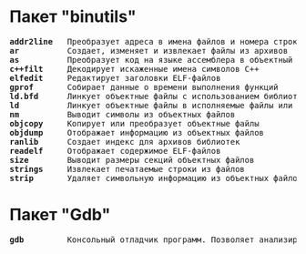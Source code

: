 # Пакет "binutils"
<pre>
<b>addr2line</b>   Преобразует адреса в имена файлов и номера строк
<b>ar</b>          Создает, изменяет и извлекает файлы из архивов
<b>as</b>          Преобразует код на языке ассемблера в объектный код
<b>c++filt</b>     Декодирует искаженные имена символов C++
<b>elfedit</b>     Редактирует заголовки ELF-файлов
<b>gprof</b>       Собирает данные о времени выполнения функций
<b>ld.bfd</b>      Линкует объектные файлы с использованием библиотеки BFD
<b>ld</b>          Линкует объектные файлы в исполняемые файлы или библиотеки
<b>nm</b>          Выводит символы из объектных файлов
<b>objcopy</b>     Копирует или преобразует объектные файлы
<b>objdump</b>     Отображает информацию из объектных файлов
<b>ranlib</b>      Создает индекс для архивов библиотек
<b>readelf</b>     Отображает содержимое ELF-файлов
<b>size</b>        Выводит размеры секций объектных файлов
<b>strings</b>     Извлекает печатаемые строки из файлов
<b>strip</b>       Удаляет символьную информацию из объектных файлов
</pre>


# Пакет "Gdb"
<pre>
<b>gdb</b>         Консольный отладчик программ. Позволяет анализировать выполнение кода и искать ошибки.
</pre>
